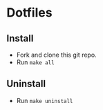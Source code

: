 Dotfiles
========

Install
------------

* Fork and clone this git repo.
* Run `make all`

Uninstall
------------
* Run `make uninstall`
